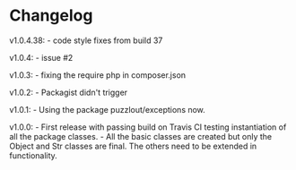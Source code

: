 # Changelog

v1.0.4.38:
    - code style fixes from build 37

v1.0.4:
    - issue #2

v1.0.3:
    - fixing the require php in composer.json

v1.0.2:
    - Packagist didn't trigger

v1.0.1: 
    - Using the package puzzlout/exceptions now.

v1.0.0: 
    - First release with passing build on Travis CI testing instantiation of all the package classes.
    - All the basic classes are created but only the Object and Str classes are final. 
      The others need to be extended in functionality.
